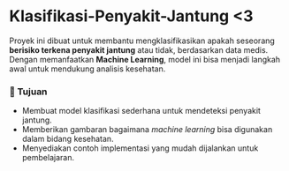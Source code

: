 # Klasifikasi-Penyakit-Jantung <3

Proyek ini dibuat untuk membantu mengklasifikasikan apakah seseorang **berisiko terkena penyakit jantung** atau tidak, berdasarkan data medis.  
Dengan memanfaatkan **Machine Learning**, model ini bisa menjadi langkah awal untuk mendukung analisis kesehatan.


### 🎯 Tujuan
- Membuat model klasifikasi sederhana untuk mendeteksi penyakit jantung.  
- Memberikan gambaran bagaimana *machine learning* bisa digunakan dalam bidang kesehatan.  
- Menyediakan contoh implementasi yang mudah dijalankan untuk pembelajaran.
